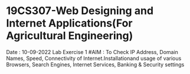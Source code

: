 # 19CS307-Web Designing and Internet Applications(For Agricultural Engineering)
Date : 10-09-2022
Lab Exercise 1
#AIM : To Check IP Address, Domain Names, Speed, Connectivity of Internet.Installationand usage of various Browsers, Search Engines, Internet Services, Banking & Security settings
